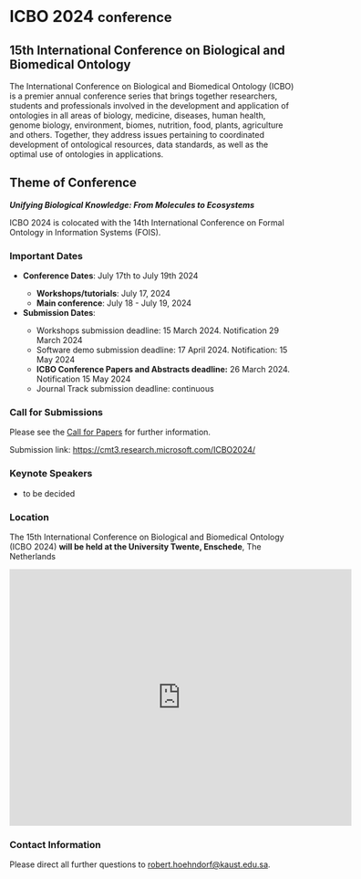 <br>
<h1> ICBO 2024 <small>conference</small></h1>

## 15th International Conference on Biological and Biomedical Ontology 

The International Conference on Biological and Biomedical Ontology
(ICBO) is a premier annual conference series that brings together
researchers, students and professionals involved in the development
and application of ontologies in all areas of biology, medicine,
diseases, human health, genome biology, environment, biomes,
nutrition, food, plants, agriculture and others. Together, they
address issues pertaining to coordinated development of ontological
resources, data standards, as well as the optimal use of ontologies in
applications.

## Theme of Conference 

<i> <b> Unifying Biological Knowledge: From Molecules to Ecosystems </b> </i>

ICBO 2024 is colocated with the 14th International Conference on
Formal Ontology in Information Systems (FOIS).

### Important Dates 

  <ul>
    <li><b>Conference Dates</b>: July 17th to July 19th 2024</li> 
    <ul>
        <li><b>Workshops/tutorials</b>: July 17, 2024</li>
        <li><b>Main conference</b>: July 18 - July 19, 2024</li>
    </ul>
    <li><b>Submission Dates</b>:</li> 
    <ul>
        <li>Workshops submission deadline: 15 March 2024. Notification 29 March 2024</li>
        <li>Software demo submission deadline: 17 April 2024. Notification: 15 May 2024</li>
        <li> <b>ICBO Conference Papers and Abstracts deadline:</b> 26 March 2024. Notification 15 May 2024</li>
        <li>Journal Track submission deadline: continuous</li>
    </ul>
  </ul>

### Call for Submissions 

Please see the [Call for Papers](call.md) for further information.

Submission link: <a href="https://cmt3.research.microsoft.com/ICBO2024/">https://cmt3.research.microsoft.com/ICBO2024/</a>


### Keynote Speakers

<ul>
    <li>to be decided</li>
</ul>


### Location

The 15th International Conference on Biological and Biomedical
Ontology (ICBO 2024) <b>will be held at the University Twente,
Enschede</b>, The Netherlands

<iframe src="https://www.google.com/maps/embed?pb=!1m18!1m12!1m3!1d2443.205343783129!2d6.84721507744324!3d52.23965377198911!2m3!1f0!2f0!3f0!3m2!1i1024!2i768!4f13.1!3m3!1m2!1s0x47b813d992e2ab01%3A0x790b33d6b663608f!2sUniversity%20of%20Twente!5e0!3m2!1sen!2ssa!4v1706722502304!5m2!1sen!2ssa"
width="600" height="450" style="border:0;" allowfullscreen=""
loading="lazy" referrerpolicy="no-referrer-when-downgrade"></iframe>

### Contact Information 

Please direct all further questions to <a href="mailto:robert.hoehndorf@kaust.edu.sa">robert.hoehndorf@kaust.edu.sa</a>.
